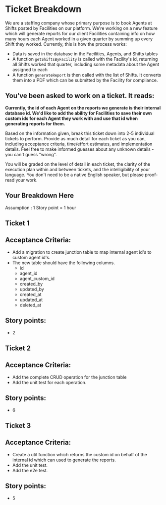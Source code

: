 # Ticket Breakdown
We are a staffing company whose primary purpose is to book Agents at Shifts posted by Facilities on our platform. We're working on a new feature which will generate reports for our client Facilities containing info on how many hours each Agent worked in a given quarter by summing up every Shift they worked. Currently, this is how the process works:

- Data is saved in the database in the Facilities, Agents, and Shifts tables
- A function `getShiftsByFacility` is called with the Facility's id, returning all Shifts worked that quarter, including some metadata about the Agent assigned to each
- A function `generateReport` is then called with the list of Shifts. It converts them into a PDF which can be submitted by the Facility for compliance.

## You've been asked to work on a ticket. It reads:

**Currently, the id of each Agent on the reports we generate is their internal database id. We'd like to add the ability for Facilities to save their own custom ids for each Agent they work with and use that id when generating reports for them.**


Based on the information given, break this ticket down into 2-5 individual tickets to perform. Provide as much detail for each ticket as you can, including acceptance criteria, time/effort estimates, and implementation details. Feel free to make informed guesses about any unknown details - you can't guess "wrong".


You will be graded on the level of detail in each ticket, the clarity of the execution plan within and between tickets, and the intelligibility of your language. You don't need to be a native English speaker, but please proof-read your work.

## Your Breakdown Here

Assumption : 1 Story point = 1 hour

## Ticket 1
## Acceptance Criteria:
- Add a migration to create junction table to map internal agent id's to custom agent id's.
- The new table should have the following columns.
    - id 
    - agent_id
    - agent_custom_id
    - created_by
    - updated_by
    - created_at
    - updated_at
    - deleted_at
## Story points:
- 2

## Ticket 2
## Acceptance Criteria:
- Add the complete CRUD operation for the junction table 
- Add the unit test for each operation.
## Story points:
- 6

## Ticket 3
## Acceptance Criteria:
- Create a util function which returns the custom id on behalf of the internal id which can used to generate the reports. 
- Add the unit test.
- Add the e2e test.
## Story points:
- 5
